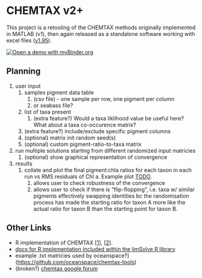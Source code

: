# CHEMTAX v2+

This project is a retooling of the CHEMTAX methods originally implemented in MATLAB (v1), then again released as a standalone software working with excel files ([v1.95](https://data.aad.gov.au/metadata/records/CHEMTAX)).

[![Open a demo with myBinder.org](https://mybinder.org/badge_logo.svg)](https://mybinder.org/v2/gh/USF-IMARS/chemtax/HEAD)

## Planning
1. user input
    1. samples pigment data table
        1. (csv file) - one sample per row, one pigment per column 
        2. or seabass file?
    3. list of taxa present
        1. (extra feature?) Would a taxa liklihood value be useful here? What about a taxa co-occurence matrix?
    4. (extra feature?) include/exclude specific pigment columns
    5. (optional) matrix init random seed(s)
    6. (optional) custom pigment-ratio-to-taxa matrix
3. run multiple solutions starting from different randomized input matricies
    1. (optional) show graphical representation of convergence
4. results
    1. collate and plot the final pigment:chla ratios for each taxon in each run vs RMS residuals of Chl a. Example plot [TODO](ln_here).
        1. allows user to check robustness of the convergence
        2. allows user to check if there is “flip-flopping”, i.e. taxa w/ similar pigments effectively swapping identities bc the randomisation process has made the starting ratio for taxon A more like the actual ratio for taxon B than the starting point for taxon B.

## Other Links

* R implementation of CHEMTAX [[1](https://github.com/MarPolar/CHEMTAX)], [[2](https://github.com/silviageor/chemtax)].
* [docs for R implementation included within the limSolve R library](https://www.rdocumentation.org/packages/limSolve/versions/1.5.6/topics/Chemtax)
* example .txt matricies used by oceanspace?](https://github.com/oceanspace/chemtax-tools) 
* (broken?) [chemtax google forum](http://groups.google.com/forum/#!forum/chemtax_users)
